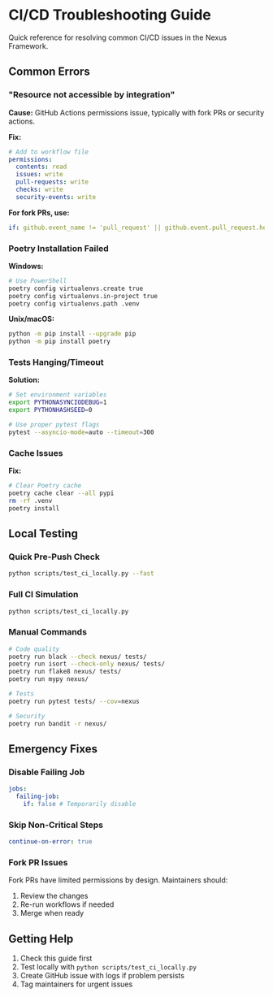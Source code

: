 # CI/CD Troubleshooting Guide

Quick reference for resolving common CI/CD issues in the Nexus Framework.

## Common Errors

### "Resource not accessible by integration"

**Cause:** GitHub Actions permissions issue, typically with fork PRs or security actions.

**Fix:**

```yaml
# Add to workflow file
permissions:
  contents: read
  issues: write
  pull-requests: write
  checks: write
  security-events: write
```

**For fork PRs, use:**

```yaml
if: github.event_name != 'pull_request' || github.event.pull_request.head.repo.full_name == github.repository
```

### Poetry Installation Failed

**Windows:**

```bash
# Use PowerShell
poetry config virtualenvs.create true
poetry config virtualenvs.in-project true
poetry config virtualenvs.path .venv
```

**Unix/macOS:**

```bash
python -m pip install --upgrade pip
python -m pip install poetry
```

### Tests Hanging/Timeout

**Solution:**

```bash
# Set environment variables
export PYTHONASYNCIODEBUG=1
export PYTHONHASHSEED=0

# Use proper pytest flags
pytest --asyncio-mode=auto --timeout=300
```

### Cache Issues

**Fix:**

```bash
# Clear Poetry cache
poetry cache clear --all pypi
rm -rf .venv
poetry install
```

## Local Testing

### Quick Pre-Push Check

```bash
python scripts/test_ci_locally.py --fast
```

### Full CI Simulation

```bash
python scripts/test_ci_locally.py
```

### Manual Commands

```bash
# Code quality
poetry run black --check nexus/ tests/
poetry run isort --check-only nexus/ tests/
poetry run flake8 nexus/ tests/
poetry run mypy nexus/

# Tests
poetry run pytest tests/ --cov=nexus

# Security
poetry run bandit -r nexus/
```

## Emergency Fixes

### Disable Failing Job

```yaml
jobs:
  failing-job:
    if: false # Temporarily disable
```

### Skip Non-Critical Steps

```yaml
continue-on-error: true
```

### Fork PR Issues

Fork PRs have limited permissions by design. Maintainers should:

1. Review the changes
2. Re-run workflows if needed
3. Merge when ready

## Getting Help

1. Check this guide first
2. Test locally with `python scripts/test_ci_locally.py`
3. Create GitHub issue with logs if problem persists
4. Tag maintainers for urgent issues
